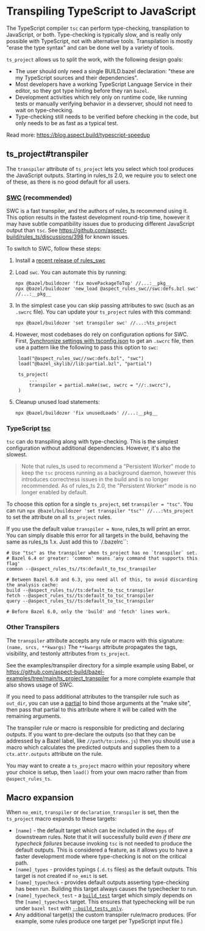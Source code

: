 # Transpiling TypeScript to JavaScript

The TypeScript compiler `tsc` can perform type-checking, transpilation to JavaScript, or both.
Type-checking is typically slow, and is really only possible with TypeScript, not with alternative tools.
Transpilation is mostly "erase the type syntax" and can be done well by a variety of tools.

`ts_project` allows us to split the work, with the following design goals:

- The user should only need a single BUILD.bazel declaration: "these are my TypeScript sources and their dependencies".
- Most developers have a working TypeScript Language Service in their editor, so they got type hinting before they ran `bazel`.
- Development activities which rely only on runtime code, like running tests or manually verifying behavior in a devserver, should not need to wait on type-checking.
- Type-checking still needs to be verified before checking in the code, but only needs to be as fast as a typical test.

Read more: https://blog.aspect.build/typescript-speedup

## ts_project#transpiler

The `transpiler` attribute of `ts_project` lets you select which tool produces the JavaScript outputs.
Starting in rules_ts 2.0, we require you to select one of these, as there is no good default for all users.

### [SWC](http://swc.rs) (recommended)

SWC is a fast transpiler, and the authors of rules_ts recommend using it.
This option results in the fastest development round-trip time, however it may have subtle
compatibility issues due to producing different JavaScript output than `tsc`.
See https://github.com/aspect-build/rules_ts/discussions/398 for known issues.

To switch to SWC, follow these steps:

1. Install a [recent release of rules_swc](https://github.com/aspect-build/rules_swc/releases)
2. Load `swc`. You can automate this by running:

    ```
    npx @bazel/buildozer 'fix movePackageToTop' //...:__pkg__
    npx @bazel/buildozer 'new_load @aspect_rules_swc//swc:defs.bzl swc' //...:__pkg__
    ```

3. In the simplest case you can skip passing attributes to swc (such as an `.swcrc` file).
   You can update your `ts_project` rules with this command:

    ```
    npx @bazel/buildozer 'set transpiler swc' //...:%ts_project
    ```

4. However, most codebases do rely on configuration options for SWC.
   First, [Synchronize settings with tsconfig.json](https://github.com/aspect-build/rules_swc/blob/main/docs/tsconfig.md) to get an `.swcrc` file,
   then use a pattern like the following to pass this option to `swc`:

        load("@aspect_rules_swc//swc:defs.bzl", "swc")
        load("@bazel_skylib//lib:partial.bzl", "partial")
    
        ts_project(
            ...
            transpiler = partial.make(swc, swcrc = "//:.swcrc"),
        )

6. Cleanup unused load statements:

    ```
    npx @bazel/buildozer 'fix unusedLoads' //...:__pkg__
    ```

### TypeScript [tsc](https://www.typescriptlang.org/docs/handbook/compiler-options.html)

`tsc` can do transpiling along with type-checking.
This is the simplest configuration without additional dependencies. However, it's also the slowest.

> Note that rules_ts used to recommend a "Persistent Worker" mode to keep the `tsc` process running
> as a background daemon, however this introduces correctness issues in the build and is no longer
> recommended. As of rules_ts 2.0, the "Persistent Worker" mode is no longer enabled by default.

To choose this option for a single `ts_project`, set `transpiler = "tsc"`.
You can run `npx @bazel/buildozer 'set transpiler "tsc"' //...:%ts_project` to set the attribute
on all `ts_project` rules.

If you use the default value `transpiler = None`, rules_ts will print an error.
You can simply disable this error for all targets in the build, behaving the same as rules_ts 1.x.
Just add this to `/.bazelrc``:

    # Use "tsc" as the transpiler when ts_project has no `transpiler` set.
    # Bazel 6.4 or greater: 'common' means 'any command that supports this flag'
    common --@aspect_rules_ts//ts:default_to_tsc_transpiler

    # Between Bazel 6.0 and 6.3, you need all of this, to avoid discarding the analysis cache:
    build --@aspect_rules_ts//ts:default_to_tsc_transpiler
    fetch --@aspect_rules_ts//ts:default_to_tsc_transpiler
    query --@aspect_rules_ts//ts:default_to_tsc_transpiler

    # Before Bazel 6.0, only the 'build' and 'fetch' lines work.

### Other Transpilers

The `transpiler` attribute accepts any rule or macro with this signature: `(name, srcs, **kwargs)`
The `**kwargs` attribute propagates the tags, visibility, and testonly attributes from `ts_project`.

See the examples/transpiler directory for a simple example using Babel, or
<https://github.com/aspect-build/bazel-examples/tree/main/ts_project_transpiler>
for a more complete example that also shows usage of SWC.

If you need to pass additional attributes to the transpiler rule such as `out_dir`, you can use a
[partial](https://github.com/bazelbuild/bazel-skylib/blob/main/lib/partial.bzl)
to bind those arguments at the "make site", then pass that partial to this attribute where it will be called with the remaining arguments.

The transpiler rule or macro is responsible for predicting and declaring outputs.
If you want to pre-declare the outputs (so that they can be addressed by a Bazel label, like `//path/to:index.js`)
then you should use a macro which calculates the predicted outputs and supplies them to a `ctx.attr.outputs` attribute
on the rule.

You may want to create a `ts_project` macro within your repository where your choice is setup,
then `load()` from your own macro rather than from `@aspect_rules_ts`.

## Macro expansion

When `no_emit`, `transpiler` or `declaration_transpiler` is set, then the `ts_project` macro expands to these targets:

- `[name]` - the default target which can be included in the `deps` of downstream rules.
    Note that it will successfully build *even if there are typecheck failures* because invoking `tsc` is not needed to produce the default outputs.
    This is considered a feature, as it allows you to have a faster development mode where type-checking is not on the critical path.
- `[name]_types` - provides typings (`.d.ts` files) as the default outputs.
    This target is not created if `no_emit` is set.
- `[name]_typecheck` - provides default outputs asserting type-checking has been run.
    Building this target always causes the typechecker to run.
- `[name]_typecheck_test` - a [`build_test`] target which simply depends on the `[name]_typecheck` target.
    This ensures that typechecking will be run under `bazel test` with [`--build_tests_only`].
-  Any additional target(s) the custom transpiler rule/macro produces.
    (For example, some rules produce one target per TypeScript input file.)


[`build_test`]: https://github.com/bazelbuild/bazel-skylib/blob/main/rules/build_test.bzl
[`--build_tests_only`]: https://docs.bazel.build/versions/main/user-manual.html#flag--build_tests_only
